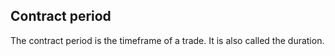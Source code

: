 ## Contract period

The contract period is the timeframe of a trade. It is also called the duration.